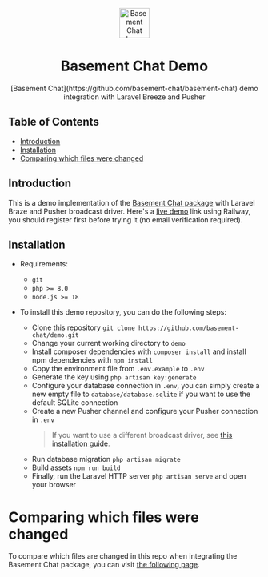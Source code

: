 <div align="center">
  <p><a href="https://github.com/basement-chat/basement-chat"><img src="https://raw.githubusercontent.com/basement-chat/basement-chat/main/assets/basement-chat.svg" alt="Basement Chat Logo" height="60"/></a></p>
  <h1>Basement Chat Demo</h1>
  <p>[Basement Chat](https://github.com/basement-chat/basement-chat) demo integration with Laravel Breeze and Pusher</p>
</div>

## Table of Contents

- [Introduction](#introduction)
- [Installation](#installation)
- [Comparing which files were changed](#comparing-which-files-were-changed)

## Introduction

This is a demo implementation of the [Basement Chat package](https://github.com/basement-chat/basement-chat/) with Laravel Braze and Pusher broadcast driver. Here's a [live demo](https://basement.up.railway.app/) link using Railway, you should register first before trying it (no email verification required).

## Installation

- Requirements:

  - `git`
  - `php >= 8.0`
  - `node.js >= 18`

- To install this demo repository, you can do the following steps:

  - Clone this repository `git clone https://github.com/basement-chat/demo.git`
  - Change your current working directory to `demo`
  - Install composer dependencies with `composer install` and install npm dependencies with `npm install`
  - Copy the environment file from `.env.example` to `.env`
  - Generate the key using `php artisan key:generate`
  - Configure your database connection in `.env`, you can simply create a new empty file to `database/database.sqlite` if you want to use the default SQLite connection
  - Create a new Pusher channel and configure your Pusher connection in `.env`
    > If you want to use a different broadcast driver, see [this installation guide](https://github.com/basement-chat/basement-chat#installation).
  - Run database migration `php artisan migrate`
  - Build assets `npm run build`
  - Finally, run the Laravel HTTP server `php artisan serve` and open your browser

# Comparing which files were changed
To compare which files are changed in this repo when integrating the Basement Chat package, you can visit [the following page](https://github.com/basement-chat/demo/compare/feb0e7fd1aa51b8cd1835bcc8b8e62686f625199..4475c4174e0df6d31119bca39f347b071b9baa61).
